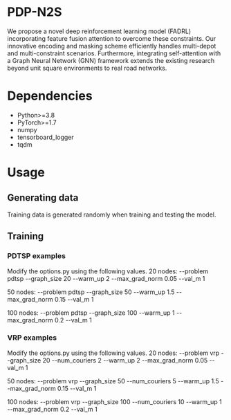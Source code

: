 # PDP-N2S
We propose a novel deep reinforcement learning model (FADRL) incorporating feature fusion attention to overcome these constraints. Our innovative encoding and masking scheme efficiently handles multi-depot and multi-constraint scenarios. Furthermore, integrating self-attention with a Graph Neural Network (GNN) framework extends the existing research beyond unit square environments to real road networks.

# Dependencies
* Python>=3.8
* PyTorch>=1.7
* numpy
* tensorboard_logger
* tqdm

# Usage
## Generating data
Training data is generated randomly when training and testing the model. 

## Training
### PDTSP examples

Modify the options.py using the following values.
20 nodes:
 --problem pdtsp --graph_size 20 --warm_up 2 --max_grad_norm 0.05 --val_m 1 

50 nodes:
 --problem pdtsp --graph_size 50 --warm_up 1.5 --max_grad_norm 0.15 --val_m 1 

100 nodes:
 --problem pdtsp --graph_size 100 --warm_up 1 --max_grad_norm 0.2 --val_m 1 

### VRP examples
Modify the options.py using the following values.
20 nodes:
 --problem vrp --graph_size 20 --num_couriers 2 --warm_up 2 --max_grad_norm 0.05 --val_m 1 

50 nodes:
 --problem vrp --graph_size 50 --num_couriers 5 --warm_up 1.5 --max_grad_norm 0.15 --val_m 1 

100 nodes:
 --problem vrp --graph_size 100 --num_couriers 10 --warm_up 1 --max_grad_norm 0.2 --val_m 1 

